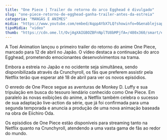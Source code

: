 ```yaml
---
title: "One Piece | Trailer do retorno do arco Egghead é divulgado"
slug: "one-piece-retorno-de-egghead-ganha-trailer-antes-da-estreia"
categoria: "MANGÁS E ANIMES"
midia: "https://www.youtube.com/embed/AqppAYbX7LQ?showinfo=0&enablejsapi=1"
tipoMidia: "video"
thumb: "https://cdn.ome.lt/OvjAgXAIGBOZBFnNplTU8bMPjfA=/480x360/smart/extras/conteudos/01_tKBzO7x.jpg"
---
```


A Toei Animation lançou o primeiro trailer do retorno do anime One Piece, marcado para 12 de abril no Japão. O vídeo destaca a continuação do arco Egghead, prometendo emocionantes desenvolvimentos na trama.

Embora a estreia no Japão e no ocidente seja simultânea, sendo disponibilizada através da Crunchyroll, os fãs que preferem assistir pela Netflix terão que esperar até 18 de abril para ver os novos episódios.

O enredo de One Piece segue as aventuras de Monkey D. Luffy e sua tripulação em busca do tesouro lendário conhecido como One Piece. Em paralelo às novas exibições do anime, a Netflix também celebra o sucesso de sua adaptação live-action da série, que já foi confirmada para uma segunda temporada e anuncia a produção de uma nova animação baseada na obra de Eiichiro Oda.

Os episódios de One Piece estão disponíveis para streaming tanto na Netflix quanto na Crunchyroll, atendendo a uma vasta gama de fãs ao redor do mundo.